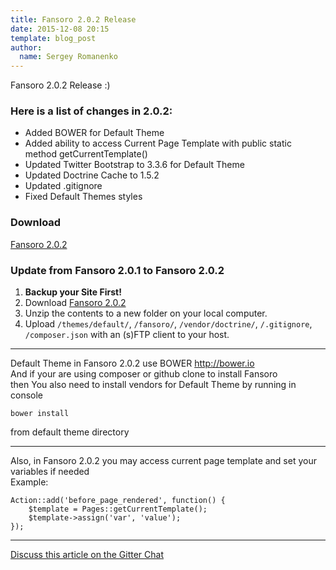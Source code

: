 ```yaml
---
title: Fansoro 2.0.2 Release
date: 2015-12-08 20:15
template: blog_post
author:
  name: Sergey Romanenko
---
```


Fansoro 2.0.2 Release :)

### Here is a list of changes in 2.0.2:
* Added BOWER for Default Theme
* Added ability to access Current Page Template with public static method getCurrentTemplate()
* Updated Twitter Bootstrap to 3.3.6 for Default Theme
* Updated Doctrine Cache to 1.5.2
* Updated .gitignore
* Fixed Default Themes styles

### Download
[<i class="fa fa-download"></i> Fansoro 2.0.2](https://github.com/fansoro/fansoro/releases/download/v2.0.2/fansoro-2.0.2.zip)

### Update from Fansoro 2.0.1 to Fansoro 2.0.2
1. **Backup your Site First!**
2. Download [Fansoro 2.0.2](https://github.com/fansoro/fansoro/releases/download/v2.0.2/fansoro-2.0.2.zip)
3. Unzip the contents to a new folder on your local computer.
4. Upload `/themes/default/`, `/fansoro/`, `/vendor/doctrine/`, `/.gitignore`, `/composer.json` with an (s)FTP client to your host.

<hr>

Default Theme in Fansoro 2.0.2 use BOWER http://bower.io   
And if your are using composer or github clone to install Fansoro   
then You also need to install vendors for Default Theme by running in console   

```
bower install
```

from default theme directory   

<hr>

Also, in Fansoro 2.0.2 you may access current page template and set your variables if needed    
Example:  
```
Action::add('before_page_rendered', function() {
    $template = Pages::getCurrentTemplate();
    $template->assign('var', 'value');
});
```

<hr>

[<i class="fa fa-comments"></i> Discuss this article on the Gitter Chat](https://gitter.im/fansoro/fansoro)
